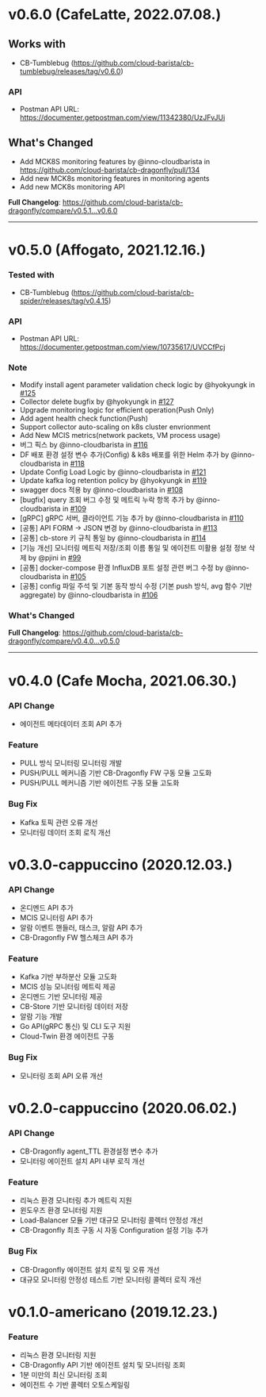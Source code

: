 
# v0.6.0 (CafeLatte, 2022.07.08.)
## Works with
- CB-Tumblebug (https://github.com/cloud-barista/cb-tumblebug/releases/tag/v0.6.0)

### API
 - Postman API URL:  https://documenter.getpostman.com/view/11342380/UzJFvJUi

## What's Changed
* Add MCK8S monitoring features by @inno-cloudbarista in https://github.com/cloud-barista/cb-dragonfly/pull/134
* Add new MCK8s monitoring features in monitoring agents
* Add new MCK8s monitoring API

**Full Changelog**: https://github.com/cloud-barista/cb-dragonfly/compare/v0.5.1...v0.6.0

---

# v0.5.0 (Affogato, 2021.12.16.)

### Tested with
 - CB-Tumblebug (https://github.com/cloud-barista/cb-spider/releases/tag/v0.4.15)

### API
 - Postman API URL:  https://documenter.getpostman.com/view/10735617/UVCCfPcj

### Note
* Modify install agent parameter validation check logic by @hyokyungk in [#125](https://github.com/cloud-barista/cb-dragonfly/pull/125)
* Collector delete bugfix by @hyokyungk in [#127](https://github.com/cloud-barista/cb-dragonfly/pull/127)
* Upgrade monitoring logic for efficient operation(Push Only)
* Add agent health check function(Push)
* Support collector auto-scaling on k8s cluster envrionment
* Add New MCIS metrics(network packets, VM process usage)
* 버그 픽스 by @inno-cloudbarista in [#116](https://github.com/cloud-barista/cb-dragonfly/pull/116)
* DF 배포 환경 설정 변수 추가(Config) & k8s 배포를 위한 Helm 추가 by @inno-cloudbarista in [#118](https://github.com/cloud-barista/cb-dragonfly/pull/118)
* Update Config Load Logic by @inno-cloudbarista in [#121](https://github.com/cloud-barista/cb-dragonfly/pull/121)
* Update kafka log retention policy by @hyokyungk in [#119](https://github.com/cloud-barista/cb-dragonfly/pull/119)
* swagger docs 적용 by @inno-cloudbarista in [#108](https://github.com/cloud-barista/cb-dragonfly/pull/108)
* [bugfix] query 조회 버그 수정 및 메트릭 누락 항목 추가 by @inno-cloudbarista in [#109](https://github.com/cloud-barista/cb-dragonfly/pull/109)
* [gRPC] gRPC 서버, 클라이언트 기능 추가 by @inno-cloudbarista in [#110](https://github.com/cloud-barista/cb-dragonfly/pull/110)
* [공통] API FORM -> JSON 변경 by @inno-cloudbarista in [#113](https://github.com/cloud-barista/cb-dragonfly/pull/113)
* [공통] cb-store 키 규칙 통일 by @inno-cloudbarista in [#114](https://github.com/cloud-barista/cb-dragonfly/pull/114)
* [기능 개선] 모니터링 메트릭 저장/조회 이름 통일 및 에이전트 미활용 설정 정보 삭제 by @pjini in [#99](https://github.com/cloud-barista/cb-dragonfly/pull/99)
* [공통] docker-compose 환경 InfluxDB 포트 설정 관련 버그 수정 by @inno-cloudbarista in [#105](https://github.com/cloud-barista/cb-dragonfly/pull/105)
* [공통] config 파일 주석 및 기본 동작 방식 수정 (기본 push 방식, avg 함수 기반 aggregate) by @inno-cloudbarista in [#106](https://github.com/cloud-barista/cb-dragonfly/pull/106)

### What's Changed

**Full Changelog**: https://github.com/cloud-barista/cb-dragonfly/compare/v0.4.0...v0.5.0

---

# v0.4.0 (Cafe Mocha, 2021.06.30.)

### API Change 
- 에이전트 메타데이터 조회 API 추가

### Feature
- PULL 방식 모니터링 모니터링 개발
- PUSH/PULL 메커니즘 기반 CB-Dragonfly FW 구동 모듈 고도화
- PUSH/PULL 메커니즘 기반 에이전트 구동 모듈 고도화

### Bug Fix
- Kafka 토픽 관련 오류 개선
- 모니터링 데이터 조회 로직 개선

# v0.3.0-cappuccino (2020.12.03.)

### API Change
- 온디멘드 API 추가
- MCIS 모니터링 API 추가
- 알람 이벤트 핸들러, 태스크, 알람 API 추가
- CB-Dragonfly FW 헬스체크 API 추가

### Feature
- Kafka 기반 부하분산 모듈 고도화
- MCIS 성능 모니터링 메트릭 제공
- 온디멘드 기반 모니터링 제공
- CB-Store 기반 모니터링 데이터 저장
- 알람 기능 개발
- Go API(gRPC 통신) 및 CLI 도구 지원
- Cloud-Twin 환경 에이전트 구동

### Bug Fix
- 모니터링 조회 API 오류 개선

# v0.2.0-cappuccino (2020.06.02.)

### API Change
- CB-Dragonfly agent_TTL 환경설정 변수 추가
- 모니터링 에이전트 설치 API 내부 로직 개선

### Feature
- 리눅스 환경 모니터링 추가 메트릭 지원
- 윈도우즈 환경 모니터링 지원
- Load-Balancer 모듈 기반 대규모 모니터링 콜렉터 안정성 개선
- CB-Dragonfly 최초 구동 시 자동 Configuration 설정 기능 추가

### Bug Fix
- CB-Dragonfly 에이전트 설치 로직 및 오류 개선
- 대규모 모니터링 안정성 테스트 기반 모니터링 콜렉터 로직 개선

# v0.1.0-americano (2019.12.23.)

### Feature
- 리눅스 환경 모니터링 지원
- CB-Dragonfly API 기반 에이전트 설치 및 모니터링 조회
- 1분 미만의 최신 모니터링 조회
- 에이전트 수 기반 콜렉터 오토스케일링
